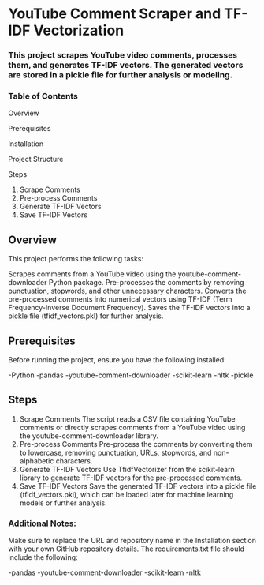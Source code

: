 # YouTube Comment Scraper and TF-IDF Vectorization
### This project scrapes YouTube video comments, processes them, and generates TF-IDF vectors. The generated vectors are stored in a pickle file for further analysis or modeling.

### Table of Contents
Overview

Prerequisites

Installation

Project Structure

Steps

1. Scrape Comments
2. Pre-process Comments
3. Generate TF-IDF Vectors
4. Save TF-IDF Vectors

## Overview
This project performs the following tasks:

Scrapes comments from a YouTube video using the youtube-comment-downloader Python package.
Pre-processes the comments by removing punctuation, stopwords, and other unnecessary characters.
Converts the pre-processed comments into numerical vectors using TF-IDF (Term Frequency-Inverse Document Frequency).
Saves the TF-IDF vectors into a pickle file (tfidf_vectors.pkl) for further analysis.


## Prerequisites
Before running the project, ensure you have the following installed:

-Python 
-pandas
-youtube-comment-downloader
-scikit-learn
-nltk
-pickle

## Steps
1. Scrape Comments
The script reads a CSV file containing YouTube comments or directly scrapes comments from a YouTube video using the youtube-comment-downloader library.
2. Pre-process Comments
Pre-process the comments by converting them to lowercase, removing punctuation, URLs, stopwords, and non-alphabetic characters.
3. Generate TF-IDF Vectors
Use TfidfVectorizer from the scikit-learn library to generate TF-IDF vectors for the pre-processed comments.
4. Save TF-IDF Vectors
Save the generated TF-IDF vectors into a pickle file (tfidf_vectors.pkl), which can be loaded later for machine learning models or further analysis.


### Additional Notes:
Make sure to replace the URL and repository name in the Installation section with your own GitHub repository details.
The requirements.txt file should include the following:

-pandas
-youtube-comment-downloader
-scikit-learn
-nltk










